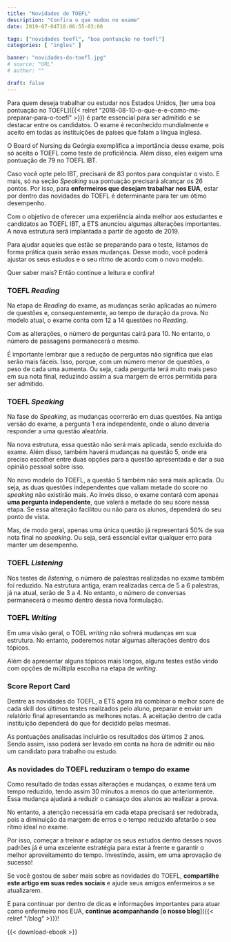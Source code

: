 ```yaml
---
title: "Novidades do TOEFL"
description: "Confira o que mudou no exame"
date: 2019-07-04T18:06:55-03:00

tags: ["novidades toefl", "boa pontuação no toefl"]
categories: [ "ingles" ]

banner: "novidades-do-toefl.jpg"
# source: "URL"
# author: ""

draft: false
---
```


Para quem deseja trabalhar ou estudar nos Estados Unidos, [ter uma boa pontuação no TOEFL]({{< relref "2018-08-10-o-que-e-e-como-me-preparar-para-o-toefl" >}}) é parte essencial para ser admitido e se destacar entre os candidatos. O exame é reconhecido mundialmente e aceito em todas as instituições de países que falam a língua inglesa.

O Board of Nursing da Geórgia exemplifica a importância desse exame, pois só aceita o TOEFL como teste de proficiência. Além disso, eles exigem uma pontuação de 79 no TOEFL IBT.

Caso você opte pelo IBT, precisará de 83 pontos para conquistar o visto. E mais, só na seção _Speaking_ sua pontuação precisará alcançar os 26 pontos. Por isso, para **enfermeiros que desejam trabalhar nos EUA**, estar por dentro das novidades do TOEFL é determinante para ter um ótimo desempenho.

Com o objetivo de oferecer uma experiência ainda melhor aos estudantes e candidatos ao TOEFL IBT, a ETS anunciou algumas alterações importantes. A nova estrutura será implantada a partir de agosto de 2019.

Para ajudar aqueles que estão se preparando para o teste, listamos de forma prática quais serão essas mudanças. Desse modo, você poderá ajustar os seus estudos e o seu ritmo de acordo com o novo modelo.

Quer saber mais? Então continue a leitura e confira!

### TOEFL _Reading_

Na etapa de _Reading_ do exame, as mudanças serão aplicadas ao número de questões e, consequentemente, ao tempo de duração da prova. No modelo atual, o exame conta com 12 a 14 questões no _Reading_.

Com as alterações, o número de perguntas cairá para 10. No entanto, o número de passagens permanecerá o mesmo.

É importante lembrar que a redução de perguntas não significa que elas serão mais fáceis. Isso, porque, com um número menor de questões, o peso de cada uma aumenta. Ou seja, cada pergunta terá muito mais peso em sua nota final, reduzindo assim a sua margem de erros permitida para ser admitido.

### TOEFL _Speaking_

Na fase do _Speaking_, as mudanças ocorrerão em duas questões. Na antiga versão do exame, a pergunta 1 era independente, onde o aluno deveria responder a uma questão aleatória.

Na nova estrutura, essa questão não será mais aplicada, sendo excluída do exame. Além disso, também haverá mudanças na questão 5, onde era preciso escolher entre duas opções para a questão apresentada e dar a sua opinião pessoal sobre isso.

No novo modelo do TOEFL, a questão 5 também não será mais aplicada. Ou seja, as duas questões independentes que valiam metade do score no _speaking_ não existirão mais. Ao invés disso, o exame contará com apenas **uma pergunta independente**, que valerá a metade do seu score nessa etapa. Se essa alteração facilitou ou não para os alunos, dependerá do seu ponto de vista.

Mas, de modo geral, apenas uma única questão já representará 50% de sua nota final no _speaking_. Ou seja, será essencial evitar qualquer erro para manter um desempenho.

### TOEFL _Listening_

Nos testes de _listening_, o número de palestras realizadas no exame também foi reduzido. Na estrutura antiga, eram realizadas cerca de 5 a 6 palestras, já na atual, serão de 3 a 4. No entanto, o número de conversas permanecerá o mesmo dentro dessa nova formulação.  

### TOEFL _Writing_

Em uma visão geral, o TOEL _writing_ não sofrerá mudanças em sua estrutura. No entanto, poderemos notar algumas alterações dentro dos tópicos.

Além de apresentar alguns tópicos mais longos, alguns testes estão vindo com opções de múltipla escolha na etapa de _writing_.

### Score Report Card

Dentre as novidades do TOEFL, a ETS agora irá combinar o melhor score de cada skill dos últimos testes realizados pelo aluno, preparar e enviar um relatório final apresentando as melhores notas. A aceitação dentro de cada instituição dependerá do que for decidido pelas mesmas.

As pontuações analisadas incluirão os resultados dos últimos 2 anos. Sendo assim, isso poderá ser levado em conta na hora de admitir ou não um candidato para trabalho ou estudo.

### As novidades do TOEFL reduziram o tempo do exame

Como resultado de todas essas alterações e mudanças, o exame terá um tempo reduzido, tendo assim 30 minutos a menos do que anteriormente. Essa mudança ajudará a reduzir o cansaço dos alunos ao realizar a prova.

No entanto, a atenção necessária em cada etapa precisará ser redobrada, pois a diminuição da margem de erros e o tempo reduzido afetarão o seu ritmo ideal no exame.

Por isso, começar a treinar e adaptar os seus estudos dentro desses novos padrões já é uma excelente estratégia para estar à frente e garantir o melhor aproveitamento do tempo. Investindo, assim, em uma aprovação de sucesso!

Se você gostou de saber mais sobre as novidades do TOEFL, **compartilhe este artigo em suas redes sociais** e ajude seus amigos enfermeiros a se atualizarem.

E para continuar por dentro de dicas e informações importantes para atuar como enfermeiro nos EUA, **continue acompanhando** [**o nosso blog**]({{< relref "/blog" >}})!

{{< download-ebook >}}
